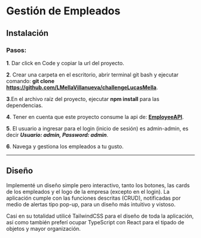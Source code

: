 # Gestión de Empleados
## Instalación
### Pasos:
**1**. Dar click en Code y copiar la url del proyecto.

**2**. Crear una carpeta en el escritorio, abrir terminal git bash y ejecutar comando:
**git clone https://github.com/LMellaVillanueva/challengeLucasMella**.

**3**.En el archivo raíz del proyecto, ejecutar **npm install** para las dependencias.

**4**. Tener en cuenta que este proyecto consume la api de: **[EmployeeAPI](http://https://github.com/GuillermoGodoy/EmployeeAPI "EmpoyeeAPI")**.

**5**. El usuario a ingresar para el login (inicio de sesión) es admin-admin, es decir ***Usuario: admin, Password: admin***.

**6**. Navega y gestiona los empleados a tu gusto.

------------



## Diseño
Implementé un diseño simple pero interactivo, tanto los botones, las cards de los empleados y el logo de la empresa (excepto en el login). La aplicación cumple con las funciones descritas (CRUD), notificadas por medio de alertas tipo pop-up, para un diseño más intuitivo y vistoso.

Casi en su totalidad utilicé TailwindCSS para el diseño de toda la aplicación, así como también preferí ocupar TypeScript con React para el tipado de objetos y mayor organización.